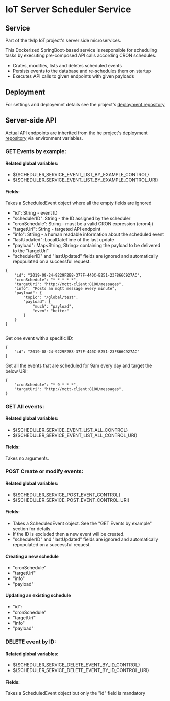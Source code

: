 # IoT Server Scheduler Service

## Service
Part of the tlvlp IoT project's server side microservices.

This Dockerized SpringBoot-based service is responsible for scheduling tasks 
by executing pre-composed API calls according CRON schedules.
* Crates, modifies, lists and deletes scheduled events
* Persists events to the database and re-schedules them on startup
* Executes API calls to given endpoints with given payloads

## Deployment
For settings and deployemnt details see the project's [deployment repository](https://gitlab.com/tlvlp/iot.server.deployment)

## Server-side API
Actual API endpoints are inherited from the he project's [deployment repository](https://gitlab.com/tlvlp/iot.server.deployment) via environment variables.

### GET Events by example:

#### Related global variables:
- ${SCHEDULER_SERVICE_EVENT_LIST_BY_EXAMPLE_CONTROL}
- ${SCHEDULER_SERVICE_EVENT_LIST_BY_EXAMPLE_CONTROL_URI}

#### Fields:
Takes a ScheduledEvent object where all the empty fields are ignored
- "id": String - event ID
- "schedulerID": String - the ID assigned by the scheduler
- "cronSchedule": String - must be a valid CRON expression (cron4j)
- "targetUri": String - targeted API endpoint
- "info": String - a human readable information about the scheduled event
- "lastUpdated": LocalDateTime of the last update
- "payload": Map<String, String> containing the payload to be delivered to the "targetUri" 
- "schedulerID" and "lastUpdated" fields are ignored and automatically repopulated on a successful request.


```
{
    "id": "2019-08-24-9229F2B8-377F-440C-B251-23F866C927AC",
    "cronSchedule": "* * * * *",
    "targetUri": "http://mqtt-client:8100/messages",
    "info": "Posts an mqtt message every minute",
    "payload": {
        "topic": "/global/test",
        "payload": {
            "much": "payload",
            "even": "better"
        }
    }
}


```
Get one event with a specific ID:

```
{
    "id": "2019-08-24-9229F2B8-377F-440C-B251-23F866C927AC"
}
```
Get all the events that are scheduled for 9am every day and target the below URI:
```
{
    "cronSchedule": "* 9 * * *",
    "targetUri": "http://mqtt-client:8100/messages",
}

```

### GET All events:

#### Related global variables:
- ${SCHEDULER_SERVICE_EVENT_LIST_ALL_CONTROL}
- ${SCHEDULER_SERVICE_EVENT_LIST_ALL_CONTROL_URI}

#### Fields:
Takes no arguments.


### POST Create or modify events:

#### Related global variables:
- ${SCHEDULER_SERVICE_POST_EVENT_CONTROL}
- ${SCHEDULER_SERVICE_POST_EVENT_CONTROL_URI}

#### Fields:
- Takes a ScheduledEvent object. See the "GET Events by example" section for details.
- If the ID is excluded then a new event will be created.
- "schedulerID" and "lastUpdated" fields are ignored and automatically repopulated on a successful request.

#### Creating a new schedule
- "cronSchedule"
- "targetUri"
- "info"
- "payload"


#### Updating an existing schedule
- "id": 
- "cronSchedule"
- "targetUri"
- "info"
- "payload"


### DELETE event by ID:

#### Related global variables:
- ${SCHEDULER_SERVICE_DELETE_EVENT_BY_ID_CONTROL}
- ${SCHEDULER_SERVICE_DELETE_EVENT_BY_ID_CONTROL_URI}

#### Fields:
Takes a ScheduledEvent object but only the "id" field is mandatory